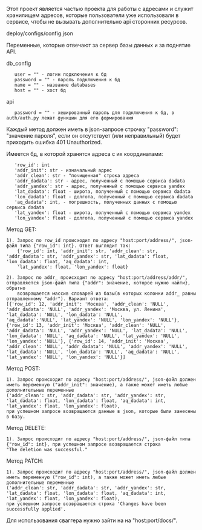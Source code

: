Этот проект является частью проекта для работы с адресами и служит хранилищем адресов, которые пользователи уже использовали в сервисе, чтобы не вызывать дополнительно api сторонних ресурсов.




deploy/configs/config.json

Переменные, которые отвечают за сервер базы данных и за поднятие API.

db_config

       user = "" - логин подключения к бд
       password = "" - пароль подключения к бд
       name = "" - название databases
       host = "" - хост бд
  
api

       password = "" - хешированный пароль для подключения к бд, в auth/auth.py лежат функции для его формирования

Каждый метод должен иметь в json-запросе строчку "password": "значение пароля", если он отсутствует (или неправильный) будет приходить ошибка 401 Unauthorized.

Имеется бд, в которой хранятся адреса с их координатами:

       'row_id': int
       'addr_init': str - изначальный адрес
       'addr_clean': str - "почищенная" строка адреса 
       'addr_dadata': str - адрес, полученный с помощью сервиса dadata
       'addr_yandex': str - адрес, полученный с помощью сервиса yandex
       'lat_dadata': float - широта, полученный с помощью сервиса dadata
       'lon_dadata': float - долгота, полученный с помощью сервиса dadata
       'aq_dadata': int, - погрешность, полученных данных с помощью сервиса dadata
       'lat_yandex': float - широта, полученный с помощью сервиса yandex
       'lon_yandex': float - долгота, полученный с помощью сервиса yandex

Метод GET:

	1). Запрос по row_id происходит по адресу "host:port/address/", json-файл типа {"row_id": int}. Ответ выглядит так:
	    {'row_id': int, 'addr_init': str, 'addr_clean': str, 'addr_dadata': str, 'addr_yandex': str, 'lat_dadata': float, 'lon_dadata': float, 'aq_dadata': int,
	    'lat_yandex': float, 'lon_yandex': float}
     
	2). Запрос по addr_ происходит по адресу "host:port/address/addr/", отправляется json-файл типа {"addr": значение, которое нужно найти}, обратно 
	    возвращается массив словарей из базы(в которых колонки addr_ равны отправленному "addr"). Вариант ответа:
	[{'row_id': 12, 'addr_init': 'Москва', 'addr_clean': 'NULL', 'addr_dadata': 'NULL', 'addr_yandex': 'Москва, ул. Ленина', 'lat_dadata': 'NULL', 'lon_dadata': 'NULL', 
	'aq_dadata':'NULL', 'lat_yandex': 'NULL', 'lon_yandex': 'NULL'}, {'row_id': 13, 'addr_init': 'Москва', 'addr_clean': 'NULL', 'addr_dadata': 'NULL', 'addr_yandex': 'NULL', 'lat_dadata': 'NULL',
 	'lon_dadata': 'NULL', 'aq_dadata': 'NULL', 'lat_yandex': 'NULL', 'lon_yandex': 'NULL'}, {'row_id': 14, 'addr_init': 'Москва', 'addr_clean': 'NULL', 'addr_dadata': 'NULL', 'addr_yandex': 'NULL',
  	'lat_dadata': 'NULL', 'lon_dadata': 'NULL', 'aq_dadata': 'NULL', 'lat_yandex': 'NULL', 'lon_yandex': 'NULL'}]
Метод POST:

	1). Запрос происходит по адресу "host:port/address/", json-файл должен иметь переменную ("addr_init": значение), а также может иметь любые дополнительные переменные 
	('addr_clean': str, 'addr_dadata': str, 'addr_yandex': str, 'lat_dadata': float, 'lon_dadata': float, 'aq_dadata': int, 'lat_yandex': float, 'lon_yandex': float), 
	при успешном запросе возвращаются данные в json, которые были занесены в базу.
 
Метод DELETE:

	1). Запрос происходит по адресу "host:port/address/", json-файл типа {"row_id": int}, при успешном запросе возвращается строка
	"The deletion was successful."
 
Метод PATCH:

	1). Запрос происходит по адресу "host:port/address/", json-файл должен иметь переменную ("row_id": int), а также может иметь любые дополнительные переменные 
	('addr_clean': str, 'addr_dadata': str, 'addr_yandex': str, 'lat_dadata': float, 'lon_dadata': float, 'aq_dadata': int, 'lat_yandex': float, 'lon_yandex': float),
	при успешном запросе возвращается строка 'Changes have been successfully applied'.

Для использования сваггера нужно зайти на на "host:port/docs/".
